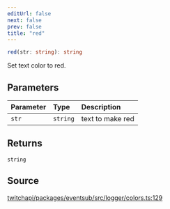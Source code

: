 ```yaml
---
editUrl: false
next: false
prev: false
title: "red"
---
```


```ts
red(str: string): string
```

Set text color to red.

## Parameters

| Parameter | Type | Description |
| :------ | :------ | :------ |
| `str` | `string` | text to make red |

## Returns

`string`

## Source

[twitchapi/packages/eventsub/src/logger/colors.ts:129](https://github.com/pablornc/twitchapi//blob/b274026/packages/eventsub/src/logger/colors.ts#L129)
